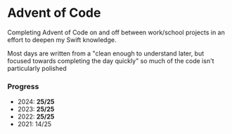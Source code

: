 #  Advent of Code

Completing Advent of Code on and off between work/school projects in an effort to deepen my Swift knowledge.

Most days are written from a "clean enough to understand later, but focused towards completing the day quickly" so much of the code isn't particularly polished 

### Progress
- 2024: **25/25**
- 2023: **25/25**
- 2022: **25/25**
- 2021: 14/25